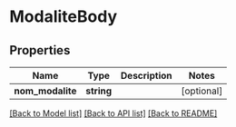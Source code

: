 # ModaliteBody

## Properties
Name | Type | Description | Notes
------------ | ------------- | ------------- | -------------
**nom_modalite** | **string** |  | [optional] 

[[Back to Model list]](../README.md#documentation-for-models) [[Back to API list]](../README.md#documentation-for-api-endpoints) [[Back to README]](../README.md)


